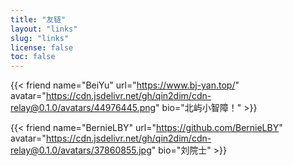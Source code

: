 ```yaml
---
title: "友链"
layout: "links"
slug: "links"
license: false
toc: false
---
```


<!-- 此处为了正常演示添加反斜杠防止转译。 -->

{\{< friend name="BeiYu" url="https://www.bj-yan.top/" avatar="https://cdn.jsdelivr.net/gh/qin2dim/cdn-relay@0.1.0/avatars/44976445.png" bio="北屿小智障！" >}}

{\{< friend name="BernieLBY" url="https://github.com/BernieLBY" avatar="https://cdn.jsdelivr.net/gh/qin2dim/cdn-relay@0.1.0/avatars/37860855.jpg" bio="刘院士" >}}
